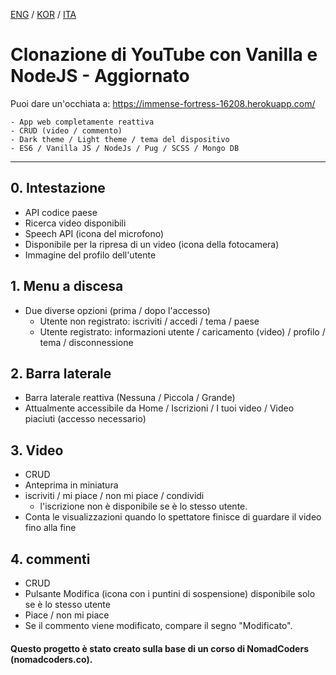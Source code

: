 [ENG](README.md) / [KOR](README.ko-KR.md) / [ITA](README.it-IT.md)

# Clonazione di YouTube con Vanilla e NodeJS - Aggiornato

Puoi dare un'occhiata a: https://immense-fortress-16208.herokuapp.com/

```
- App web completamente reattiva
- CRUD (video / commento)
- Dark theme / Light theme / tema del dispositivo
- ES6 / Vanilla JS / NodeJs / Pug / SCSS / Mongo DB
```

---

## 0. Intestazione

- API codice paese
- Ricerca video disponibili
- Speech API (icona del microfono)
- Disponibile per la ripresa di un video (icona della fotocamera)
- Immagine del profilo dell'utente

## 1. Menu a discesa

- Due diverse opzioni (prima / dopo l'accesso)
  - Utente non registrato: iscriviti / accedi / tema / paese
  - Utente registrato: informazioni utente / caricamento (video) / profilo / tema / disconnessione

## 2. Barra laterale

- Barra laterale reattiva (Nessuna / Piccola / Grande)
- Attualmente accessibile da Home / Iscrizioni / I tuoi video / Video piaciuti (accesso necessario)

## 3. Video

- CRUD
- Anteprima in miniatura
- iscriviti / mi piace / non mi piace / condividi
  - l'iscrizione non è disponibile se è lo stesso utente.
- Conta le visualizzazioni quando lo spettatore finisce di guardare il video fino alla fine

## 4. commenti

- CRUD
- Pulsante Modifica (icona con i puntini di sospensione) disponibile solo se è lo stesso utente
- Piace / non mi piace
- Se il commento viene modificato, compare il segno "Modificato".

#### Questo progetto è stato creato sulla base di un corso di NomadCoders (nomadcoders.co).

